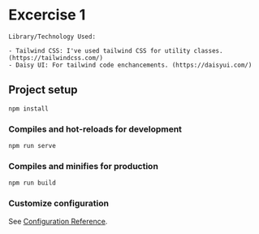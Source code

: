 # Excercise 1

```
Library/Technology Used:

- Tailwind CSS: I've used tailwind CSS for utility classes. (https://tailwindcss.com/)
- Daisy UI: For tailwind code enchancements. (https://daisyui.com/)
```

## Project setup

```
npm install
```

### Compiles and hot-reloads for development

```
npm run serve
```

### Compiles and minifies for production

```
npm run build
```

### Customize configuration

See [Configuration Reference](https://cli.vuejs.org/config/).

